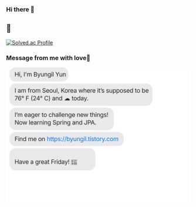 ### Hi there 👋
## 🦆
[![Solved.ac Profile](http://mazassumnida.wtf/api/v2/generate_badge?boj=dbsrhkstjqz)](https://solved.ac/dbsrhkstjqz/)

### Message from me with love💪
![chat_svg](https://github.com/YunByungil/YunByungil/blob/main/chat.svg)
<!--
**YunByungil/YunByungil** is a ✨ _special_ ✨ repository because its `README.md` (this file) appears on your GitHub profile.
Here are some ideas to get you started:

- 🔭 I’m currently working on ...
- 🌱 I’m currently learning ...
- 👯 I’m looking to collaborate on ...
- 🤔 I’m looking for help with ...
- 💬 Ask me about ...
- 📫 How to reach me: ...
- 😄 Pronouns: ...
- ⚡ Fun fact: ...
-->
